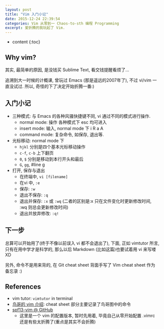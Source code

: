 ```yaml
---
layout: post
title: "Vim 入门小记"
date: 2015-12-24 22:39:54
categories: Vim 从零到一 Chaos-to-sth 编程 Programming
excerpt: 爱折腾的我玩起了 Vim.
---
```


* content
{:toc}


## Why vim?

其实, 最简单的原因, 是没钱买 Sublime Text, 看交钱提醒看烦了...

追溯到大一时候的计概课, 曾玩过 Emacs (那是遥远的2007年了), 不过 vi/vim 一直没试过. 所以, 奇怪的下了决定开始折腾一番:)

## 入门小记

- 三种模式: 与 Emacs 的各种风骚快捷键不同, vi 通过不同的模式进行操作.
  - normal mode: 操作 各种模式下 esc 均可进入
  - insert mode: 输入, normal mode 下 i R a A
  - command mode: 复杂命令, 如保存, 退出等.
- 光标移动: normal mode 下
  - `hjkl` 分别是四个基本光标移动操作
  - `c-f`, `c-b` 上下翻页
  - `0`, `$` 分别是移动到本行开头和最后
  - `G`, `gg`, #line g
- 打开, 保存与退出
  - 在终端中, `vi [filename]`
  - 在vi 中, `:e`
  - 保存: `:w`
  - 退出不保存: `:q`
  - 退出并保存: `:x` 或 `:wq` (二者的区别是:x 只在文件变化时更新修改时间, :wq 则总会更新修改时间)
  - 退出并放弃修改: `:q!`

## 下一步

总算可以开始用了(终于不像以前误入 vi 都不会退出了), 下面, 正如 vimtutor 所言, 只有在用中学才是科学的, 那么以后 Markdown (比如这篇)也要试着用 vi 来写喽 XD

另外, 命令不是用来背的, 在 Git cheat sheet 背面手写了 Vim cheat sheet 作为备忘录 :)

## References

- vim tutor: `vimtutor` in terminal
- [鸟哥的 vim 介绍](http://linux.vbird.org/linux_basic/0310vi.php): cheat sheet 部分主要记录了鸟哥图中的命令
- [spf13-vim @ GitHub](https://github.com/spf13/spf13-vim)
  - 这里是一个 vim 的配置版本, 暂时先用着, 毕竟自己从零开始配置 .vimrc 还是有些太折腾了(重点是其实不会折腾)
